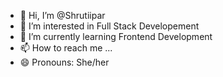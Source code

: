 - 👋 Hi, I’m @Shrutiipar
- 👀 I’m interested in Full Stack Developement
- 🌱 I’m currently learning Frontend Development
- 📫 How to reach me ...
- 😄 Pronouns: She/her

<!---
Shrutiipar/Shrutiipar is a ✨ special ✨ repository because its `README.md` (this file) appears on your GitHub profile.
You can click the Preview link to take a look at your changes.
--->
